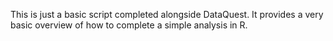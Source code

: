 This is just a basic script completed alongside DataQuest. It provides a very basic overview of how to complete a simple analysis in R.
